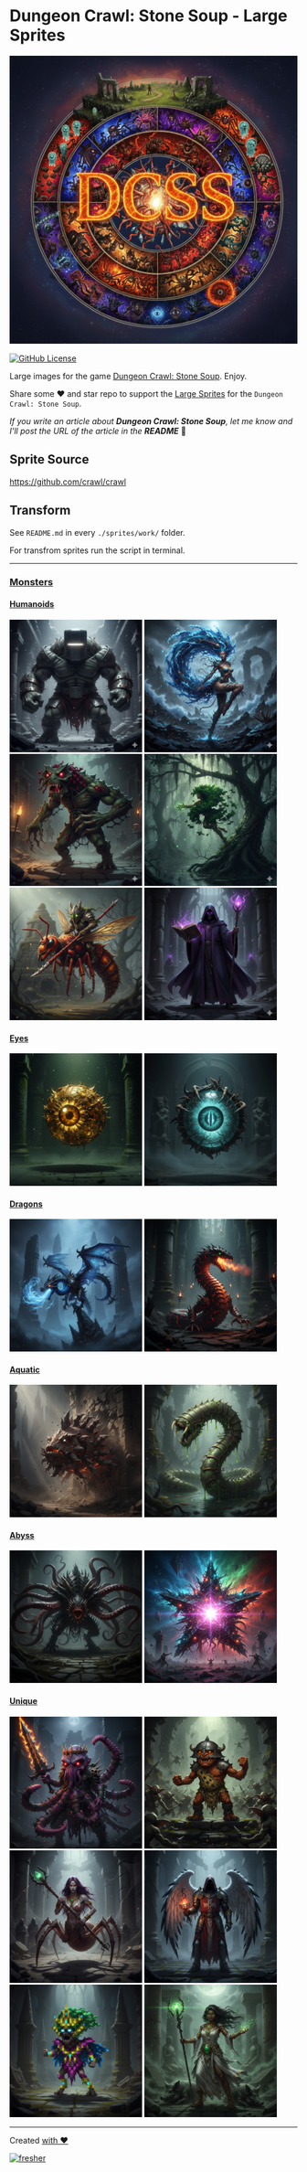 # Dungeon Crawl: Stone Soup - Large Sprites

![Cover - Large Sprites for game Dungeon Crawl: Stone Soup](https://raw.githubusercontent.com/syrokomskyi/x-scale-dungeon-crawl-sprite/master/images/cover.webp)

[![GitHub License](https://img.shields.io/badge/license-MIT-blue.svg?style=for-the-badge)](https://opensource.org/licenses/MIT)

Large images for the game [Dungeon Crawl: Stone Soup](https://en.wikipedia.org/wiki/Dungeon_Crawl_Stone_Soup). Enjoy.

Share some ❤️ and star repo to support the [Large Sprites](https://github.com/syrokomskyi/x-scale-dungeon-crawl-sprite) for the `Dungeon Crawl: Stone Soup`.

_If you write an article about **Dungeon Crawl: Stone Soup**, let me know and I'll post the URL of the article in the **README**_ 🤝

## Sprite Source

<https://github.com/crawl/crawl>

## Transform

See `README.md` in every `./sprites/work/` folder.

For transfrom sprites run the script in terminal.

---

### [Monsters](./apps/sprites/work/redraw-v1/mon)

#### [Humanoids](./apps/sprites/work/redraw-v1/mon/humanoids)

<img src="https://raw.githubusercontent.com/syrokomskyi/x-scale-dungeon-crawl-sprite/master/apps/sprites/work/redraw-v1/mon/humanoids/giants/juggernaut.webp" alt="juggernaut" style="width:46%; height:auto;"/>
<img src="https://raw.githubusercontent.com/syrokomskyi/x-scale-dungeon-crawl-sprite/master/apps/sprites/work/redraw-v1/mon/humanoids/water_nymph.webp" alt="water_nymph" style="width:46%; height:auto;"/>
<img src="https://raw.githubusercontent.com/syrokomskyi/x-scale-dungeon-crawl-sprite/master/apps/sprites/work/redraw-v1/mon/humanoids/troll.webp" alt="troll" style="width:46%; height:auto;"/>
<img src="https://raw.githubusercontent.com/syrokomskyi/x-scale-dungeon-crawl-sprite/master/apps/sprites/work/redraw-v1/mon/humanoids/eleionoma.webp" alt="eleionoma" style="width:46%; height:auto;"/>
<img src="https://raw.githubusercontent.com/syrokomskyi/x-scale-dungeon-crawl-sprite/master/apps/sprites/work/redraw-v1/mon/humanoids/spriggans/spriggan_rider.webp" alt="spriggan_rider" style="width:46%; height:auto;"/>
<img src="https://raw.githubusercontent.com/syrokomskyi/x-scale-dungeon-crawl-sprite/master/apps/sprites/work/redraw-v1/mon/humanoids/humans/occultist.webp" alt="occultist" style="width:46%; height:auto;"/>

#### [Eyes](./apps/sprites/work/redraw-v1/mon/eyes)

<img src="https://raw.githubusercontent.com/syrokomskyi/x-scale-dungeon-crawl-sprite/master/apps/sprites/work/redraw-v1/mon/eyes/golden_eye.webp" alt="golden_eye" style="width:46%; height:auto;"/>
<img src="https://raw.githubusercontent.com/syrokomskyi/x-scale-dungeon-crawl-sprite/master/apps/sprites/work/redraw-v1/mon/eyes/glass_eye.webp" alt="glass_eye" style="width:46%; height:auto;"/>

#### [Dragons](./apps/sprites/work/redraw-v1/mon/dragons)

<img src="https://raw.githubusercontent.com/syrokomskyi/x-scale-dungeon-crawl-sprite/master/apps/sprites/work/redraw-v1/mon/dragons/wind_drake.webp" alt="wind_drake" style="width:46%; height:auto;"/>
<img src="https://raw.githubusercontent.com/syrokomskyi/x-scale-dungeon-crawl-sprite/master/apps/sprites/work/redraw-v1/mon/dragons/lindwurm.webp" alt="lindwurm" style="width:46%; height:auto;"/>

#### [Aquatic](./apps/sprites/work/redraw-v1/mon/aquatic)

<img src="https://raw.githubusercontent.com/syrokomskyi/x-scale-dungeon-crawl-sprite/master/apps/sprites/work/redraw-v1/mon/aquatic/rock_fish.webp" alt="rock_fish" style="width:46%; height:auto;"/>
<img src="https://raw.githubusercontent.com/syrokomskyi/x-scale-dungeon-crawl-sprite/master/apps/sprites/work/redraw-v1/mon/aquatic/swamp_worm.webp" alt="swamp_worm" style="width:46%; height:auto;"/>

#### [Abyss](./apps/sprites/work/redraw-v1/mon/abyss)

<img src="https://raw.githubusercontent.com/syrokomskyi/x-scale-dungeon-crawl-sprite/master/apps/sprites/work/redraw-v1/mon/abyss/tentacled_starspawn.webp" alt="tentacled_starspawn" style="width:46%; height:auto;"/>
<img src="https://raw.githubusercontent.com/syrokomskyi/x-scale-dungeon-crawl-sprite/master/apps/sprites/work/redraw-v1/mon/abyss/wretched_star.webp" alt="wretched_star" style="width:46%; height:auto;"/>

#### [Unique](./apps/sprites/work/redraw-v1/mon/unique)

<img src="https://raw.githubusercontent.com/syrokomskyi/x-scale-dungeon-crawl-sprite/master/apps/sprites/work/redraw-v1/mon/unique/erica.webp" alt="erica" style="width:46%; height:auto;"/>
<img src="https://raw.githubusercontent.com/syrokomskyi/x-scale-dungeon-crawl-sprite/master/apps/sprites/work/redraw-v1/mon/unique/robin.webp" alt="robin" style="width:46%; height:auto;"/>

<img src="https://raw.githubusercontent.com/syrokomskyi/x-scale-dungeon-crawl-sprite/master/apps/sprites/work/redraw-v1/mon/unique/arachne.webp" alt="arachne" style="width:46%; height:auto;"/>
<img src="https://raw.githubusercontent.com/syrokomskyi/x-scale-dungeon-crawl-sprite/master/apps/sprites/work/redraw-v1/mon/unique/mennas.webp" alt="mennas" style="width:46%; height:auto;"/>
<img src="https://raw.githubusercontent.com/syrokomskyi/x-scale-dungeon-crawl-sprite/master/apps/sprites/work/redraw-v1/mon/unique/enchantress.webp" alt="enchantress" style="width:46%; height:auto;"/>
<img src="https://raw.githubusercontent.com/syrokomskyi/x-scale-dungeon-crawl-sprite/master/apps/sprites/work/redraw-v1/mon/unique/kirke.webp" alt="kirke" style="width:46%; height:auto;"/>

---

Created [with ❤️](https://syrokomskyi.com "Andrii Syrokomskyi")

[![fresher](https://img.shields.io/badge/maintained%20using-fresher-darkgreen.svg?style=for-the-badge)](https://github.com/syrokomskyi/fresher "Keeps Projects Up to Date")
